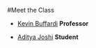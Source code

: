 #Meet the Class

* [Kevin Buffardi](kevin.md) **Professor**

* [Aditya Joshi](aditya.md) **Student**
